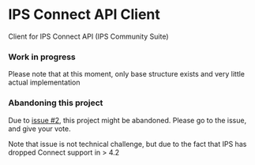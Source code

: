 # IPS Connect API Client
Client for IPS Connect API (IPS Community Suite)

### Work in progress
Please note that at this moment, only base structure exists and very little actual implementation

### Abandoning this project
Due to [issue #2](https://github.com/N0rthernL1ghts/IPS-Connect-Client/issues/2), this project might be abandoned. 
Please go to the issue, and give your vote. 

Note that issue is not technical challenge, but due to the fact that IPS has dropped Connect support in > 4.2
